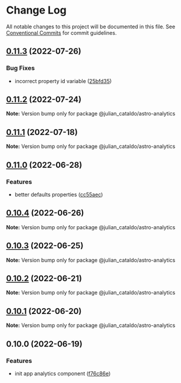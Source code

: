 # Change Log

All notable changes to this project will be documented in this file.
See [Conventional Commits](https://conventionalcommits.org) for commit guidelines.

## [0.11.3](https://github.com/JulianCataldo/web-garden/compare/@julian_cataldo/astro-analytics@0.11.2...@julian_cataldo/astro-analytics@0.11.3) (2022-07-26)


### Bug Fixes

* incorrect property id variable ([25bfd35](https://github.com/JulianCataldo/web-garden/commit/25bfd35c54878919e484b6ffbb8a767ea6d38592))



## [0.11.2](https://github.com/JulianCataldo/web-garden/compare/@julian_cataldo/astro-analytics@0.11.1...@julian_cataldo/astro-analytics@0.11.2) (2022-07-24)

**Note:** Version bump only for package @julian_cataldo/astro-analytics





## [0.11.1](https://github.com/JulianCataldo/web-garden/compare/@julian_cataldo/astro-analytics@0.11.0...@julian_cataldo/astro-analytics@0.11.1) (2022-07-18)

**Note:** Version bump only for package @julian_cataldo/astro-analytics

## [0.11.0](https://github.com/JulianCataldo/web-garden/compare/@julian_cataldo/astro-analytics@0.10.4...@julian_cataldo/astro-analytics@0.11.0) (2022-06-28)

### Features

- better defaults properties ([cc55aec](https://github.com/JulianCataldo/web-garden/commit/cc55aecd0ea8051ab268c391cb5a28372d7ca896))

## [0.10.4](https://github.com/JulianCataldo/web-garden/compare/@julian_cataldo/astro-analytics@0.10.3...@julian_cataldo/astro-analytics@0.10.4) (2022-06-26)

**Note:** Version bump only for package @julian_cataldo/astro-analytics

## [0.10.3](https://github.com/JulianCataldo/web-garden/compare/@julian_cataldo/astro-analytics@0.10.2...@julian_cataldo/astro-analytics@0.10.3) (2022-06-25)

**Note:** Version bump only for package @julian_cataldo/astro-analytics

## [0.10.2](https://github.com/JulianCataldo/web-garden/compare/@julian_cataldo/astro-analytics@0.10.1...@julian_cataldo/astro-analytics@0.10.2) (2022-06-21)

**Note:** Version bump only for package @julian_cataldo/astro-analytics

## [0.10.1](https://github.com/JulianCataldo/web-garden/compare/@julian_cataldo/astro-analytics@0.10.0...@julian_cataldo/astro-analytics@0.10.1) (2022-06-20)

**Note:** Version bump only for package @julian_cataldo/astro-analytics

## 0.10.0 (2022-06-19)

### Features

- init app analytics component ([f76c86e](https://github.com/JulianCataldo/web-garden/commit/f76c86ea2681851540e9815192bb669f4f0b7831))
